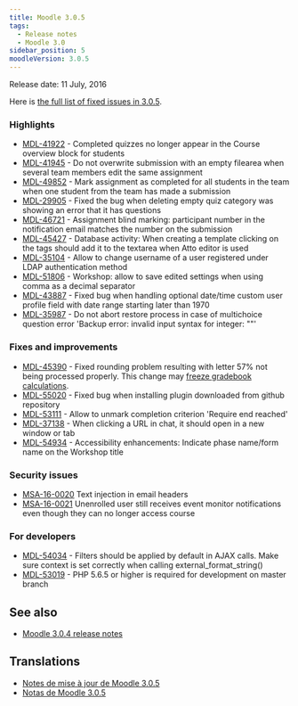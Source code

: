 ```yaml
---
title: Moodle 3.0.5
tags:
  - Release notes
  - Moodle 3.0
sidebar_position: 5
moodleVersion: 3.0.5
---
```

Release date: 11 July, 2016

Here is [the full list of fixed issues in 3.0.5](https://tracker.moodle.org/secure/IssueNavigator!executeAdvanced.jspa?jqlQuery=project+%3D+mdl+AND+resolution+%3D+fixed+AND+fixVersion+in+%28%223.0.5%22%29+ORDER+BY+priority+DESC&runQuery=true&clear=true).

### Highlights

- [MDL-41922](https://tracker.moodle.org/browse/MDL-41922) - Completed quizzes no longer appear in the Course overview block for students
- [MDL-41945](https://tracker.moodle.org/browse/MDL-41945) - Do not overwrite submission with an empty filearea when several team members edit the same assignment
- [MDL-49852](https://tracker.moodle.org/browse/MDL-49852) - Mark assignment as completed for all students in the team when one student from the team has made a submission
- [MDL-29905](https://tracker.moodle.org/browse/MDL-29905) - Fixed the bug when deleting empty quiz category was showing an error that it has questions
- [MDL-46721](https://tracker.moodle.org/browse/MDL-46721) - Assignment blind marking: participant number in the notification email matches the number on the submission
- [MDL-45427](https://tracker.moodle.org/browse/MDL-45427) - Database activity: When creating a template clicking on the tags should add it to the textarea when Atto editor is used
- [MDL-35104](https://tracker.moodle.org/browse/MDL-35104) - Allow to change username of a user registered under LDAP authentication method
- [MDL-51806](https://tracker.moodle.org/browse/MDL-51806) - Workshop: allow to save edited settings when using comma as a decimal separator
- [MDL-43887](https://tracker.moodle.org/browse/MDL-43887) - Fixed bug when handling optional date/time custom user profile field with date range starting later than 1970
- [MDL-35987](https://tracker.moodle.org/browse/MDL-35987) - Do not abort restore process in case of multichoice question error 'Backup error: invalid input syntax for integer: ""'

### Fixes and improvements

- [MDL-45390](https://tracker.moodle.org/browse/MDL-45390) - Fixed rounding problem resulting with letter 57% not being processed properly. This change may [freeze gradebook calculations](https://docs.moodle.org/en/Gradebook_calculation_changes#20160518_-_letter_grade_boundary_issue).
- [MDL-55020](https://tracker.moodle.org/browse/MDL-55020) - Fixed bug when installing plugin downloaded from github repository
- [MDL-53111](https://tracker.moodle.org/browse/MDL-53111) - Allow to unmark completion criterion 'Require end reached'
- [MDL-37138](https://tracker.moodle.org/browse/MDL-37138) - When clicking a URL in chat, it should open in a new window or tab
- [MDL-54934](https://tracker.moodle.org/browse/MDL-54934) - Accessibility enhancements: Indicate phase name/form name on the Workshop title

### Security issues

- [MSA-16-0020](https://moodle.org/mod/forum/discuss.php?d=336698) Text injection in email headers
- [MSA-16-0021](https://moodle.org/mod/forum/discuss.php?d=336699) Unenrolled user still receives event monitor notifications even though they can no longer access course

### For developers

- [MDL-54034](https://tracker.moodle.org/browse/MDL-54034) - Filters should be applied by default in AJAX calls. Make sure context is set correctly when calling external_format_string()
- [MDL-53019](https://tracker.moodle.org/browse/MDL-53019) - PHP 5.6.5 or higher is required for development on master branch

## See also

- [Moodle 3.0.4 release notes](/general/releases/3.0/3.0.4)

## Translations

- [Notes de mise à jour de Moodle 3.0.5](https://docs.moodle.org/fr/Notes_de_mise_à_jour_de_Moodle_3.0.5)
- [Notas de Moodle 3.0.5](https://docs.moodle.org/es/Notas_de_Moodle_3.0.5)
